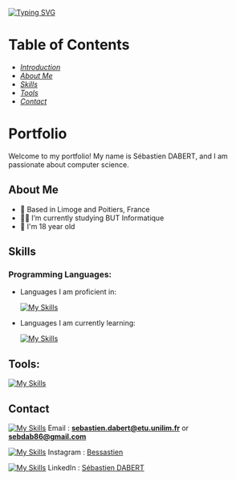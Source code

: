 [![Typing SVG](https://readme-typing-svg.herokuapp.com?font=Fira+Code&pause=1000&color=F7D81A&center=true&width=435&lines=Hi+!+I'm+S%C3%A9bastien+DABERT+%F0%9F%91%8B;Salut+!+Je+suis+S%C3%A9bastien+DABERT+%F0%9F%91%8B)](https://git.io/typing-svg)


# Table of Contents
* _[Introduction](#portfolio)_
* _[About Me](#about-me)_
* _[Skills](#skills)_
* _[Tools](#tools)_
* _[Contact](#contact)_



# Portfolio

Welcome to my portfolio! My name is Sébastien DABERT, and I am passionate about computer science.



## About Me

- 🏡 Based in Limoge and Poitiers, France
- 👨‍🎓 I’m currently studying BUT Informatique
- 🌱 I'm 18 year old 



## Skills

### Programming Languages:

- Languages I am proficient in:

  [![My Skills](https://skillicons.dev/icons?i=py)](https://skillicons.dev)

- Languages I am currently learning:
  
  [![My Skills](https://skillicons.dev/icons?i=c,html,css,java,bash)](https://skillicons.dev)

## Tools:

  [![My Skills](https://skillicons.dev/icons?i=discord,github,debian,windows,phpstorm,pycharm,clion,vscode)](https://skillicons.dev)

## Contact

[![My Skills](https://skillicons.dev/icons?i=gmail)](https://skillicons.dev) Email : **sebastien.dabert@etu.unilim.fr** or **sebdab86@gmail.com**

[![My Skills](https://skillicons.dev/icons?i=instagram)](https://skillicons.dev) Instagram : [Bessastien](https://www.instagram.com/bessastien/)

[![My Skills](https://skillicons.dev/icons?i=linkedin)](https://skillicons.dev) LinkedIn : [Sébastien DABERT](https://fr.linkedin.com/in/s%C3%A9bastien-dabert-0940b51b9)

